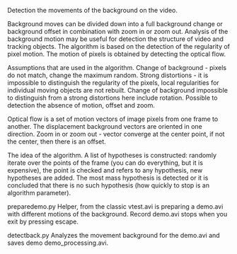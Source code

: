 
Detection the movements of the background on the video.

Background moves can be divided down into a full background change or background offset in combination with zoom in or zoom out.
Analysis of the background motion may be useful for detection the structure of video and tracking objects.
The algorithm is based on the detection of the regularity of pixel motion. The motion of pixels is obtained by detecting the optical flow.

Assumptions that are used in the algorithm.
Change of background - pixels do not match, change the maximum random.
Strong distortions - it is impossible to distinguish the regularity of the pixels, local regularities for individual moving objects are not rebuilt.
Change of background impossible to distinguish from a strong distortions here include rotation.
Possible to detection the absence of motion, offset and zoom.

Optical flow is a set of motion vectors of image pixels from one frame to another.
The displacement background vectors are oriented in one direction.
Zoom in or zoom out - vector converge at the center point, if not the center, then there is an offset.

The idea of the algorithm.
A list of hypotheses is constructed: randomly iterate over the points of the frame (you can do everything, but it is expensive), the point is checked and refers to any hypothesis, new hypotheses are added.
The most mass hypothesis is detected or it is concluded that there is no such hypothesis (how quickly to stop is an algorithm parameter).

preparedemo.py
Helper, from the classic vtest.avi is preparing a demo.avi with different motions of the background.
Record demo.avi stops when you exit by pressing escape.

detectback.py
Analyzes the movement background for the demo.avi and saves demo demo_processing.avi.
